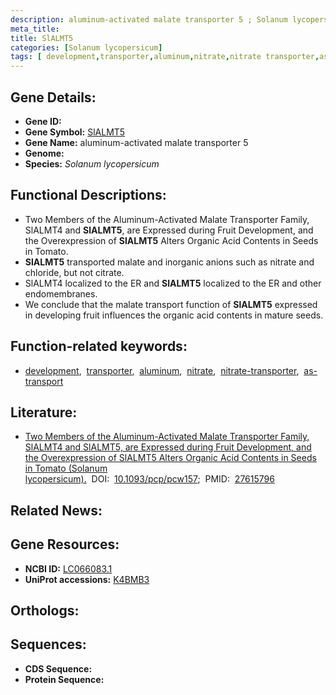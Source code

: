 ```yaml
---
description: aluminum-activated malate transporter 5 ; Solanum lycopersicum
meta_title:
title: SlALMT5
categories: [Solanum lycopersicum]
tags: [ development,transporter,aluminum,nitrate,nitrate transporter,as transport ]
---
```


## Gene Details:
- **Gene ID:** []()
- **Gene Symbol:** <u>SlALMT5</u>
- **Gene Name:** aluminum-activated malate transporter 5
- **Genome:** []()
- **Species:** *Solanum lycopersicum*

## Functional Descriptions:
   - Two Members of the Aluminum-Activated Malate Transporter Family, SlALMT4 and **SlALMT5**, are Expressed during Fruit Development, and the Overexpression of **SlALMT5** Alters Organic Acid Contents in Seeds in Tomato.
   - **SlALMT5** transported malate and inorganic anions such as nitrate and chloride, but not citrate.
   - SlALMT4 localized to the ER and **SlALMT5** localized to the ER and other endomembranes.
   - We conclude that the malate transport function of **SlALMT5** expressed in developing fruit influences the organic acid contents in mature seeds.

## Function-related keywords:
   - [development](/tags/development/),&nbsp;&nbsp;[transporter](/tags/transporter/),&nbsp;&nbsp;[aluminum](/tags/aluminum/),&nbsp;&nbsp;[nitrate](/tags/nitrate/),&nbsp;&nbsp;[nitrate-transporter](/tags/nitrate-transporter/),&nbsp;&nbsp;[as-transport](/tags/as-transport/)

## Literature:
   - [Two Members of the Aluminum-Activated Malate Transporter Family, SlALMT4 and SlALMT5, are Expressed during Fruit Development, and the Overexpression of SlALMT5 Alters Organic Acid Contents in Seeds in Tomato (Solanum lycopersicum).](https://doi.org/10.1093/pcp/pcw157)&nbsp;&nbsp;DOI:&nbsp;&nbsp;[10.1093/pcp/pcw157](https://doi.org/10.1093/pcp/pcw157);&nbsp;&nbsp;PMID:&nbsp;&nbsp;[27615796](https://pubmed.ncbi.nlm.nih.gov/27615796/)

## Related News:

## Gene Resources:
- **NCBI ID:**  [LC066083.1](https://www.ncbi.nlm.nih.gov/gene/?term=LC066083.1)
- **UniProt accessions:**  [K4BMB3](https://www.uniprot.org/uniprotkb/K4BMB3/entry)

## Orthologs:

## Sequences:
- **CDS Sequence:**
- **Protein Sequence:**
